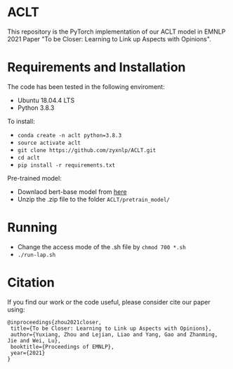 # ACLT
This repository is the PyTorch implementation of our ACLT model in EMNLP 2021 Paper "To be Closer: Learning to Link up Aspects with Opinions".
# Requirements and Installation
The code has been tested in the following enviroment:
* Ubuntu 18.04.4 LTS
* Python 3.8.3  

To install:  
* `conda create -n aclt python=3.8.3` 
* `source activate aclt`
* `git clone https://github.com/zyxnlp/ACLT.git`
* `cd aclt`
* `pip install -r requirements.txt`  

Pre-trained model:  
* Downlaod bert-base model from [here](https://drive.google.com/file/d/1c3PFLniHY_DRLda5BVCBJQ1qoyBrIvFS/view?usp=sharing)
* Unzip the .zip file to the folder `ACLT/pretrain_model/`
# Running
* Change the access mode of the .sh file by `chmod 700 *.sh`
* `./run-lap.sh`
# Citation
If you find our work or the code useful, please consider cite our paper using:
```
@inproceedings{zhou2021closer,
 title={To be Closer: Learning to Link up Aspects with Opinions},
 author={Yuxiang, Zhou and Lejian, Liao and Yang, Gao and Zhanming, Jie and Wei, Lu},
 booktitle={Proceedings of EMNLP},
 year={2021}
}
```

